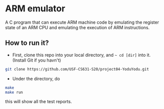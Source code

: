 # ARM emulator
A C program that can execute ARM machine code by emulating the register state of an ARM CPU and emulating the execution of ARM instructions.

## How to run it?
- First, clone this repo into your local directory, and `~ cd [dir]` into it.(Install Git if you havn't)
```bash
git clone https://github.com/USF-CS631-S20/project04-YoduYodu.git
```
- Under the directory, do
```bash
make
make run
```
this will show all the test reports.
  